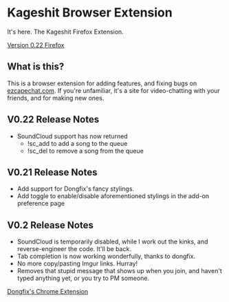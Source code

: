 # Kageshit Browser Extension
It's here. The Kageshit Firefox Extension.

[Version 0.22 Firefox](https://codekane.github.io/kageshit/release/kageshit-0.22.xpi)  

## What is this?
This is a browser extension for adding features, and fixing bugs on
[ezcapechat.com](https://www.ezcapechat.com). If you're unfamiliar, it's a site
for video-chatting with your friends, and for making new ones.

## V0.22 Release Notes
- SoundCloud support has now returned
    - !sc_add <SoundCloud URL> to add a song to the queue
    - !sc_del <ScoundCloud URL> to remove a song from the queue

## V0.21 Release Notes
- Add support for Dongfix's fancy stylings.
- Add toggle to enable/disable aforementioned stylings in the add-on preference
    page


## V0.2 Release Notes
- SoundCloud is temporarily disabled, while I work out the kinks, and
    reverse-engineer the code. It'll be back.
- Tab completion is now working wonderfully, thanks to dongfix.
- No more copy/pasting Imgur links. Hurray!
- Removes that stupid message that shows up when you join, and haven't typed
    anything yet, or you try to PM someone.



[Dongfix's Chrome Extension](https://misconfigured.link/extension.html)

